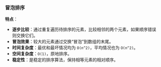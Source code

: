 ### 冒泡排序

**特点**：

- **逐步比较**：通过重复遍历待排序的元素，比较相邻的两个元素，如果顺序错误则交换它们。
- **冒泡效果**：较大的元素通过交换“冒泡”到数组的末尾。
- **时间复杂度**：最优和最坏情况均为 `O(n^2)`，平均情况也为 `O(n^2)`。
- **空间复杂度**：`O(1)`，原地排序。
- **稳定性**：是稳定的排序算法，保持相等元素的相对顺序。